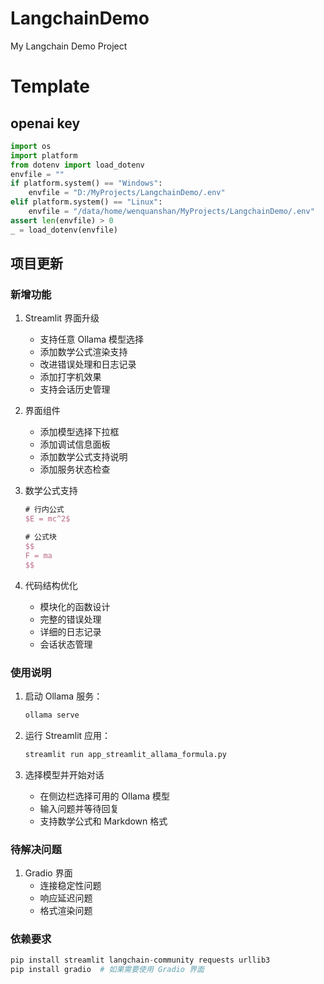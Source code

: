 # LangchainDemo
My Langchain Demo Project
# Template
## openai key
```python
import os
import platform
from dotenv import load_dotenv
envfile = ""
if platform.system() == "Windows":
    envfile = "D:/MyProjects/LangchainDemo/.env"
elif platform.system() == "Linux":
    envfile = "/data/home/wenquanshan/MyProjects/LangchainDemo/.env"
assert len(envfile) > 0
_ = load_dotenv(envfile)
```

## 项目更新

### 新增功能

1. Streamlit 界面升级
   - 支持任意 Ollama 模型选择
   - 添加数学公式渲染支持
   - 改进错误处理和日志记录
   - 添加打字机效果
   - 支持会话历史管理

2. 界面组件
   - 添加模型选择下拉框
   - 添加调试信息面板
   - 添加数学公式支持说明
   - 添加服务状态检查

3. 数学公式支持
   ```latex
   # 行内公式
   $E = mc^2$
   
   # 公式块
   $$
   F = ma
   $$
   ```

4. 代码结构优化
   - 模块化的函数设计
   - 完整的错误处理
   - 详细的日志记录
   - 会话状态管理

### 使用说明

1. 启动 Ollama 服务：
   ```bash
   ollama serve
   ```

2. 运行 Streamlit 应用：
   ```bash
   streamlit run app_streamlit_allama_formula.py
   ```

3. 选择模型并开始对话
   - 在侧边栏选择可用的 Ollama 模型
   - 输入问题并等待回复
   - 支持数学公式和 Markdown 格式

### 待解决问题

1. Gradio 界面
   - 连接稳定性问题
   - 响应延迟问题
   - 格式渲染问题

### 依赖要求

```python
pip install streamlit langchain-community requests urllib3
pip install gradio  # 如果需要使用 Gradio 界面
```